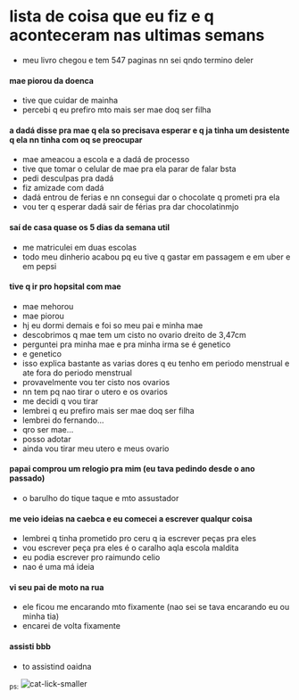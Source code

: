 # lista de coisa que eu fiz e q aconteceram nas ultimas semans
- meu livro chegou e tem 547 paginas nn sei qndo termino deler

#### mae piorou da doenca
 - tive que cuidar de mainha
 - percebi q eu prefiro mto mais ser mae doq ser filha

#### a dadá disse pra mae q ela so precisava esperar e q ja tinha um desistente q ela nn tinha com oq se preocupar
 - mae ameacou a escola e a dadá de processo
 - tive que tomar o celular de mae pra ela parar de falar bsta
 - pedi desculpas pra dadá
 - fiz amizade com dadá
 - dadá entrou de ferias e nn consegui dar o chocolate q prometi pra ela
 - vou ter q esperar dadá sair de férias pra dar chocolatinmjo

#### saí de casa quase os 5 dias da semana util
 - me matriculei em duas escolas
 - todo meu dinherio acabou pq eu tive q gastar em passagem e em uber e em pepsi

#### tive q ir pro hopsital com mae
 - mae mehorou
 - mae piorou
 - hj eu dormi demais e foi so meu pai e minha mae
 - descobrimos q mae tem um cisto no ovario dreito de 3,47cm
 - perguntei pra minha mae e pra minha irma se é genetico
 - e genetico
 - isso explica bastante as varias dores q eu tenho em periodo menstrual e ate fora do periodo menstrual
 - provavelmente vou ter cisto nos ovarios
 - nn tem pq nao tirar o utero e os ovarios
 - me decidi q vou tirar
 - lembrei q eu prefiro mais ser mae doq ser filha
 - lembrei do fernando...
 - qro ser mae...
 - posso adotar
 - ainda vou tirar meu utero e meus ovario

#### papai comprou um relogio pra mim (eu tava pedindo desde o ano passado)
 - o barulho do tique taque e mto assustador

#### me veio ideias na caebca e eu comecei a escrever qualqur coisa
 - lembrei q tinha prometido pro ceru q ia escrever peças pra eles
 - vou escrever peça pra eles é o caralho aqla escola maldita
 - eu podia escrever pro raimundo celio
 - nao é uma má ideia

#### vi seu pai de moto na rua
 - ele ficou me encarando mto fixamente (nao sei se tava encarando eu ou minha tia)
 - encarei de volta fixamente

#### assisti bbb
 - to assistind oaidna

<sub>ps:</sub>
![cat-lick-smaller](https://github.com/w-aninha/lsit/assets/156543666/ed7bdc8c-9466-4c5c-8069-097fcba91ba3)
